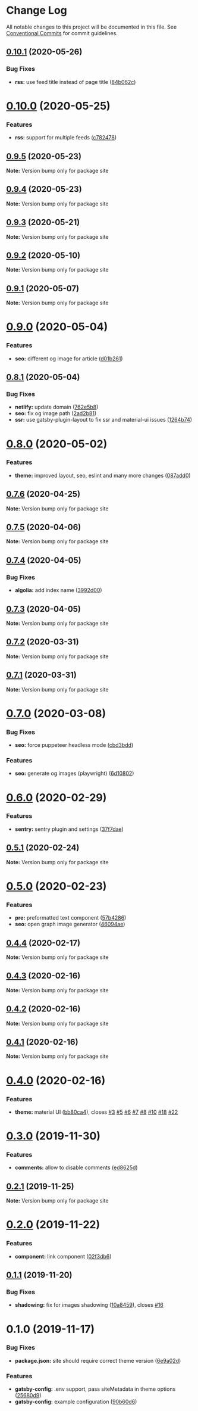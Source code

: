 # Change Log

All notable changes to this project will be documented in this file.
See [Conventional Commits](https://conventionalcommits.org) for commit guidelines.

## [0.10.1](https://github.com/eshlox/gatsby-theme-axii/compare/site@0.10.0...site@0.10.1) (2020-05-26)


### Bug Fixes

* **rss:** use feed title instead of page title ([84b062c](https://github.com/eshlox/gatsby-theme-axii/commit/84b062c89c058f3c26f7a129bd3ddee0b1fcfe24))





# [0.10.0](https://github.com/eshlox/gatsby-theme-axii/compare/site@0.9.5...site@0.10.0) (2020-05-25)


### Features

* **rss:** support for multiple feeds ([c782478](https://github.com/eshlox/gatsby-theme-axii/commit/c782478f784e43c83175af0edf25a3541d09aa52))





## [0.9.5](https://github.com/eshlox/gatsby-theme-axii/compare/site@0.9.4...site@0.9.5) (2020-05-23)

**Note:** Version bump only for package site





## [0.9.4](https://github.com/eshlox/gatsby-theme-axii/compare/site@0.9.3...site@0.9.4) (2020-05-23)

**Note:** Version bump only for package site





## [0.9.3](https://github.com/eshlox/gatsby-theme-axii/compare/site@0.9.2...site@0.9.3) (2020-05-21)

**Note:** Version bump only for package site





## [0.9.2](https://github.com/eshlox/gatsby-theme-axii/compare/site@0.9.1...site@0.9.2) (2020-05-10)

**Note:** Version bump only for package site





## [0.9.1](https://github.com/eshlox/gatsby-theme-axii/compare/site@0.9.0...site@0.9.1) (2020-05-07)

**Note:** Version bump only for package site





# [0.9.0](https://github.com/eshlox/gatsby-theme-axii/compare/site@0.8.1...site@0.9.0) (2020-05-04)


### Features

* **seo:** different og image for article ([d01b261](https://github.com/eshlox/gatsby-theme-axii/commit/d01b26102b7fc8feca52399b74d7cf325fd1b3ca))





## [0.8.1](https://github.com/eshlox/gatsby-theme-axii/compare/site@0.8.0...site@0.8.1) (2020-05-04)


### Bug Fixes

* **netlify:** update domain ([762e5b8](https://github.com/eshlox/gatsby-theme-axii/commit/762e5b8f42a84266cc15444c73b79b2d7c9f2e59))
* **seo:** fix og image path ([2ad2b81](https://github.com/eshlox/gatsby-theme-axii/commit/2ad2b8198633877868edda116b6a449b81fdb20c))
* **ssr:** use gatsby-plugin-layout to fix ssr and material-ui issues ([1264b74](https://github.com/eshlox/gatsby-theme-axii/commit/1264b74ecc83b9f9a94e385ff1b326cddba3a9ae))





# [0.8.0](https://github.com/eshlox/gatsby-theme-axii/compare/site@0.7.6...site@0.8.0) (2020-05-02)


### Features

* **theme:** improved layout, seo, eslint and many more changes ([087add0](https://github.com/eshlox/gatsby-theme-axii/commit/087add082e30b5ded161890ec9b1afe0aa56cc0c))





## [0.7.6](https://github.com/eshlox/gatsby-theme-axii/compare/site@0.7.5...site@0.7.6) (2020-04-25)

**Note:** Version bump only for package site





## [0.7.5](https://github.com/eshlox/gatsby-theme-axii/compare/site@0.7.4...site@0.7.5) (2020-04-06)

**Note:** Version bump only for package site





## [0.7.4](https://github.com/eshlox/gatsby-theme-axii/compare/site@0.7.3...site@0.7.4) (2020-04-05)


### Bug Fixes

* **algolia:** add index name ([3992d00](https://github.com/eshlox/gatsby-theme-axii/commit/3992d00e2c0b260844331b104ddf4933589d0252))





## [0.7.3](https://github.com/eshlox/gatsby-theme-axii/compare/site@0.7.2...site@0.7.3) (2020-04-05)

**Note:** Version bump only for package site





## [0.7.2](https://github.com/eshlox/gatsby-theme-axii/compare/site@0.7.1...site@0.7.2) (2020-03-31)

**Note:** Version bump only for package site





## [0.7.1](https://github.com/eshlox/gatsby-theme-axii/compare/site@0.7.0...site@0.7.1) (2020-03-31)

**Note:** Version bump only for package site





# [0.7.0](https://github.com/eshlox/gatsby-theme-axii/compare/site@0.6.0...site@0.7.0) (2020-03-08)


### Bug Fixes

* **seo:** force puppeteer headless mode ([cbd3bdd](https://github.com/eshlox/gatsby-theme-axii/commit/cbd3bdd33935ef3609e7e7deae445c5219ab15e7))


### Features

* **seo:** generate og images (playwright) ([6d10802](https://github.com/eshlox/gatsby-theme-axii/commit/6d10802fd419a0c7082fae8b8947f37c0d8d33dc))





# [0.6.0](https://github.com/eshlox/gatsby-theme-axii/compare/site@0.5.1...site@0.6.0) (2020-02-29)


### Features

* **sentry:** sentry plugin and settings ([37f7dae](https://github.com/eshlox/gatsby-theme-axii/commit/37f7daed545da95e133c8cdfdd3a2f503d6e7e2c))





## [0.5.1](https://github.com/eshlox/gatsby-theme-axii/compare/site@0.5.0...site@0.5.1) (2020-02-24)

**Note:** Version bump only for package site





# [0.5.0](https://github.com/eshlox/gatsby-theme-axii/compare/site@0.4.4...site@0.5.0) (2020-02-23)


### Features

* **pre:** preformatted text component ([57b4286](https://github.com/eshlox/gatsby-theme-axii/commit/57b42862956e7d9784a106b9dd4552dc1d225ebc))
* **seo:** open graph image generator ([46094ae](https://github.com/eshlox/gatsby-theme-axii/commit/46094aefdabb797341a50ed3b9924217435254b0))





## [0.4.4](https://github.com/eshlox/gatsby-theme-axii/compare/site@0.4.3...site@0.4.4) (2020-02-17)

**Note:** Version bump only for package site





## [0.4.3](https://github.com/eshlox/gatsby-theme-axii/compare/site@0.4.2...site@0.4.3) (2020-02-16)

**Note:** Version bump only for package site





## [0.4.2](https://github.com/eshlox/gatsby-theme-axii/compare/site@0.4.1...site@0.4.2) (2020-02-16)

**Note:** Version bump only for package site





## [0.4.1](https://github.com/eshlox/gatsby-theme-axii/compare/site@0.4.0...site@0.4.1) (2020-02-16)

**Note:** Version bump only for package site





# [0.4.0](https://github.com/eshlox/gatsby-theme-axii/compare/site@0.3.0...site@0.4.0) (2020-02-16)


### Features

* **theme:** material UI ([bb80ca4](https://github.com/eshlox/gatsby-theme-axii/commit/bb80ca4e11ae803fa287a5a0f6c42739a0e0ae8b)), closes [#3](https://github.com/eshlox/gatsby-theme-axii/issues/3) [#5](https://github.com/eshlox/gatsby-theme-axii/issues/5) [#6](https://github.com/eshlox/gatsby-theme-axii/issues/6) [#7](https://github.com/eshlox/gatsby-theme-axii/issues/7) [#8](https://github.com/eshlox/gatsby-theme-axii/issues/8) [#10](https://github.com/eshlox/gatsby-theme-axii/issues/10) [#18](https://github.com/eshlox/gatsby-theme-axii/issues/18) [#22](https://github.com/eshlox/gatsby-theme-axii/issues/22)





# [0.3.0](https://github.com/eshlox/gatsby-theme-axii/compare/site@0.2.1...site@0.3.0) (2019-11-30)


### Features

* **comments:** allow to disable comments ([ed8625d](https://github.com/eshlox/gatsby-theme-axii/commit/ed8625d7ddaa81dba5a3744400afcf41ce52b7e4))





## [0.2.1](https://github.com/eshlox/gatsby-theme-axii/compare/site@0.2.0...site@0.2.1) (2019-11-25)

**Note:** Version bump only for package site





# [0.2.0](https://github.com/eshlox/gatsby-theme-axii/compare/site@0.1.1...site@0.2.0) (2019-11-22)


### Features

* **component:** link component ([02f3db6](https://github.com/eshlox/gatsby-theme-axii/commit/02f3db6f47e59d76d87516f0045e14801a6a307a))





## [0.1.1](https://github.com/eshlox/gatsby-theme-axii/compare/site@0.1.0...site@0.1.1) (2019-11-20)


### Bug Fixes

* **shadowing:** fix for images shadowing ([10a8459](https://github.com/eshlox/gatsby-theme-axii/commit/10a84599aebe29b7b45f8901ea807e2088022a41)), closes [#16](https://github.com/eshlox/gatsby-theme-axii/issues/16)





# 0.1.0 (2019-11-17)


### Bug Fixes

* **package.json:** site should require correct theme version ([6e9a02d](https://github.com/eshlox/gatsby-theme-axii/commit/6e9a02d098e20dabe57e99e9178a9f98c5630c93))


### Features

* **gatsby-config:** .env support, pass siteMetadata in theme options ([25680d9](https://github.com/eshlox/gatsby-theme-axii/commit/25680d9f20d414cc497907a8e330f6e8cb999b78))
* **gatsby-config:** example configuration ([90b60d6](https://github.com/eshlox/gatsby-theme-axii/commit/90b60d6baabc2a8737bd1d9afac02b26da94677c))
